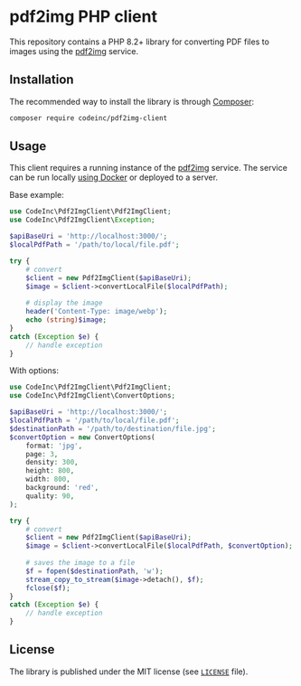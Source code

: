 # pdf2img PHP client

This repository contains a PHP 8.2+ library for converting PDF files to images using the [pdf2img](https://github.com/codeinchq/pdf2img) service.

## Installation

The recommended way to install the library is through [Composer](http://getcomposer.org):

```bash
composer require codeinc/pdf2img-client
```

## Usage

This client requires a running instance of the [pdf2img](https://github.com/codeinchq/pdf2img) service. The service can be run locally [using Docker](https://hub.docker.com/r/codeinchq/pdf2img) or deployed to a server.

Base example: 
```php
use CodeInc\Pdf2ImgClient\Pdf2ImgClient;
use CodeInc\Pdf2ImgClient\Exception;

$apiBaseUri = 'http://localhost:3000/';
$localPdfPath = '/path/to/local/file.pdf';

try {
    # convert 
    $client = new Pdf2ImgClient($apiBaseUri);
    $image = $client->convertLocalFile($localPdfPath);
    
    # display the image 
    header('Content-Type: image/webp');
    echo (string)$image;
}
catch (Exception $e) {
    // handle exception
}
```

With options:
```php
use CodeInc\Pdf2ImgClient\Pdf2ImgClient;
use CodeInc\Pdf2ImgClient\ConvertOptions;

$apiBaseUri = 'http://localhost:3000/';
$localPdfPath = '/path/to/local/file.pdf';
$destinationPath = '/path/to/destination/file.jpg';
$convertOption = new ConvertOptions(
    format: 'jpg',
    page: 3,
    density: 300,
    height: 800,
    width: 800,
    background: 'red',
    quality: 90,
);

try {
    # convert 
    $client = new Pdf2ImgClient($apiBaseUri);
    $image = $client->convertLocalFile($localPdfPath, $convertOption);
    
    # saves the image to a file 
    $f = fopen($destinationPath, 'w');
    stream_copy_to_stream($image->detach(), $f);
    fclose($f);
}
catch (Exception $e) {
    // handle exception
}
```

## License

The library is published under the MIT license (see [`LICENSE`](LICENSE) file).
